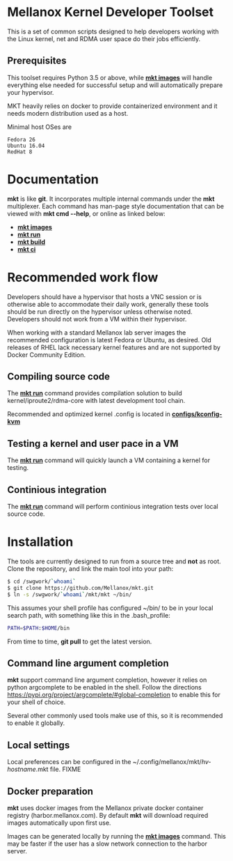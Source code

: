# Mellanox Kernel Developer Toolset

This is a set of common scripts designed to help developers working with the
Linux kernel, net and RDMA user space do their jobs efficiently.

## Prerequisites

This toolset requires Python 3.5 or above, while **[mkt images](docs/mkt_setup.1.md)**
will handle everything else needed for successful setup and will automatically prepare
your hypervisor.

MKT heavily relies on docker to provide containerized environment and it needs modern
distribution used as a host.

Minimal host OSes are
```
Fedora 26
Ubuntu 16.04
RedHat 8
```

# Documentation

**mkt** is like **git**. It incorporates multiple internal commands under the
**mkt** multiplexer. Each command has man-page style documentation that can be
viewed with **mkt cmd --help**, or online as linked below:

* **[mkt images](docs/mkt_images.1.md)**
* **[mkt run](docs/mkt_run.1.md)**
* **[mkt build](docs/mkt_build.1.md)**
* **[mkt ci](docs/mkt_ci.1.md)**

# Recommended work flow

Developers should have a hypervisor that hosts a VNC session or is otherwise
able to accommodate their daily work, generally these tools should be run
directly on the hypervisor unless otherwise noted. Developers should not work
from a VM within their hypervisor.

When working with a standard Mellanox lab server images the recommended
configuration is latest Fedora or Ubuntu, as desired. Old releases of RHEL
lack necessary kernel features and are not supported by Docker Community
Edition.

## Compiling source code

The **[mkt run](docs/mkt_build.1.md)** command provides compilation solution
to build kernel/iproute2/rdma-core with latest development tool chain.

Recommended and optimized kernel .config is located in **[configs/kconfig-kvm](configs/kconfig-kvm)**

## Testing a kernel and user pace in a VM

The **[mkt run](docs/mkt_run.1.md)** command will quickly launch a VM
containing a kernel for testing.

## Continious integration

The **[mkt run](docs/mkt_ci.1.md)** command will perform continious integration
tests over local source code.

# Installation

The tools are currently designed to run from a source tree and **not** as root.
Clone the repository, and link the main tool into your path:

```sh
$ cd /swgwork/`whoami`
$ git clone https://github.com/Mellanox/mkt.git
$ ln -s /swgwork/`whoami`/mkt/mkt ~/bin/
```

This assumes your shell profile has configured ~/bin/ to be in your local
search path, with something like this in the .bash_profile:

```sh
PATH=$PATH:$HOME/bin
```

From time to time, **git pull** to get the latest version.

## Command line argument completion

**mkt** support command line argument completion, however it relies on python
argcomplete to be enabled in the shell. Follow the directions
https://pypi.org/project/argcomplete/#global-completion to enable this for
your shell of choice.

Several other commonly used tools make use of this, so it is recommended to
enable it globally.

## Local settings

Local preferences can be configured in the
~/.config/mellanox/mkt/*hv-hostname*.mkt file. FIXME

## Docker preparation

**mkt** uses docker images from the Mellanox private docker container registry
(harbor.mellanox.com). By default **mkt** will download required images
automatically upon first use.

Images can be generated locally by running the **[mkt
images](docs/mkt_images.1.md)** command. This may be faster if the user has a
slow network connection to the harbor server.
